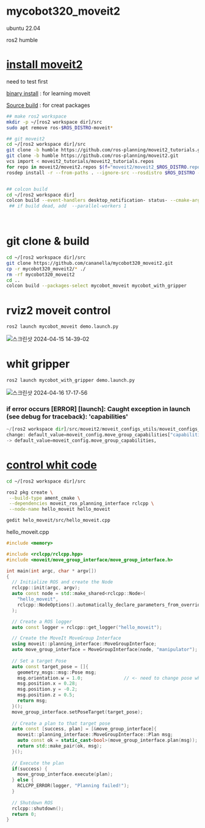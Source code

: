# mycobot320_moveit2

 ubuntu 22.04 
 
 ros2 humble
  
# [install moveit2](https://moveit.picknik.ai/main/doc/tutorials/getting_started/getting_started.html) 

need to test first

[binary install](https://moveit.ros.org/install-moveit2/source/) : for learning moveit

[Source build](https://moveit.ros.org/install-moveit2/source/)   : for creat packages

```bash
## make ros2 workspace
mkdir -p ~/[ros2 workspace dir]/src
sudo apt remove ros-$ROS_DISTRO-moveit*

## git moveit2
cd ~/[ros2 workspace dir]/src
git clone -b humble https://github.com/ros-planning/moveit2_tutorials.git
git clone -b humble https://github.com/ros-planning/moveit2.git
vcs import < moveit2_tutorials/moveit2_tutorials.repos
for repo in moveit2/moveit2.repos $(f="moveit2/moveit2_$ROS_DISTRO.repos"; test -r $f && echo $f); do vcs import < "$repo"; done
rosdep install -r --from-paths . --ignore-src --rosdistro $ROS_DISTRO -y


## colcon build
cd ~/[ros2 workspace dir]
colcon build --event-handlers desktop_notification- status- --cmake-args -DCMAKE_BUILD_TYPE=Release
 ## if build dead, add  --parallel-workers 1




```

# git clone & build
```bash
cd ~/[ros2 workspace dir]/src
git clone https://github.com/cananella/mycobot320_moveit2.git
cp -r mycobot320_moveit2/* ./
rm -rf mycobot320_moveit2
cd ..
colcon build --packages-select mycobot_moveit mycobot_with_gripper
```
  
# rviz2 moveit control
```bash
ros2 launch mycobot_moveit demo.launch.py
```
![스크린샷 2024-04-15 14-39-02](https://github.com/cananella/mycobot320_moveit2/assets/97207725/513f9e2b-324d-4975-a475-a678b560ddee)

# whit gripper
```bash
ros2 launch mycobot_with_gripper demo.launch.py
```
![스크린샷 2024-04-16 17-17-56](https://github.com/cananella/mycobot320_moveit2/assets/97207725/d1460766-ea21-4d49-9203-a1ba5bb1340c)

 
### if error occurs [ERROR] [launch]: Caught exception in launch (see debug for traceback): 'capabilities'
```python
~/[ros2 workspace dir]/src/moveit2/moveit_configs_utils/moveit_configs_utils/launches.py line:203
change: default_value=moveit_config.move_group_capabilities["capabilities"],
-> default_value=moveit_config.move_group_capabilities,
```
 
# [control whit code](https://moveit.picknik.ai/main/doc/tutorials/your_first_project/your_first_project.html)

```bash
cd ~/[ros2 workspace dir]/src

ros2 pkg create \
 --build-type ament_cmake \
 --dependencies moveit_ros_planning_interface rclcpp \
 --node-name hello_moveit hello_moveit

gedit helo_moveit/src/hello_moveit.cpp
```
 
hello_moveit.cpp
```c++ 
#include <memory>

#include <rclcpp/rclcpp.hpp>
#include <moveit/move_group_interface/move_group_interface.h>

int main(int argc, char * argv[])
{
  // Initialize ROS and create the Node
  rclcpp::init(argc, argv);
  auto const node = std::make_shared<rclcpp::Node>(
    "hello_moveit",
    rclcpp::NodeOptions().automatically_declare_parameters_from_overrides(true)
  );

  // Create a ROS logger
  auto const logger = rclcpp::get_logger("hello_moveit");

  // Create the MoveIt MoveGroup Interface
  using moveit::planning_interface::MoveGroupInterface;
  auto move_group_interface = MoveGroupInterface(node, "manipulator"); //<- need to input controller name
  
  // Set a target Pose
  auto const target_pose = []{
    geometry_msgs::msg::Pose msg;
    msg.orientation.w = 1.0;               // <- need to change pose whthin mycobot can move
    msg.position.x = 0.28;
    msg.position.y = -0.2;
    msg.position.z = 0.5;
    return msg;
  }();
  move_group_interface.setPoseTarget(target_pose);
  
  // Create a plan to that target pose
  auto const [success, plan] = [&move_group_interface]{
    moveit::planning_interface::MoveGroupInterface::Plan msg;
    auto const ok = static_cast<bool>(move_group_interface.plan(msg));
    return std::make_pair(ok, msg);
  }();
  
  // Execute the plan
  if(success) {
    move_group_interface.execute(plan);
  } else {
    RCLCPP_ERROR(logger, "Planning failed!");
  }
  
  // Shutdown ROS
  rclcpp::shutdown();
  return 0;
}
```

